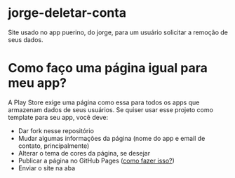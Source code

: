 # jorge-deletar-conta
Site usado no app puerino, do jorge, para um usuário solicitar a remoção de seus dados.

# Como faço uma página igual para meu app?

A Play Store exige uma página como essa para todos os apps que armazenam dados de seus usuários. Se quiser usar esse projeto como template para seu app, você deve:

* Dar fork nesse repositório
* Mudar algumas informações da página (nome do app e email de contato, principalmente)
* Alterar o tema de cores da página, se desejar
* Publicar a página no GitHub Pages ([como fazer isso?](https://www.youtube.com/watch?v=q3vsAtijvgA))
* Enviar o site na aba 